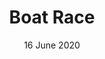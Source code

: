 ---
title: Boat Race
date: 16 June 2020
summary: A multiplayer game made of teams of 2 people x ship. The objective is to arrive to the finish line first, avoiding obstacles and attacks arriving from other teams. 
current: true
links:
- title: GitHub
  href: https://github.com/thecrittercircle/boat-race
experience:
  languages: [js]
  libraries: [createjs, socketio]
  communities: [box-critters-minigames]
---